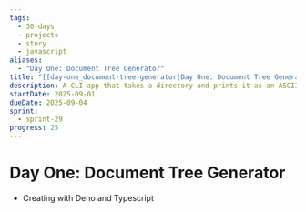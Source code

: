 ```yaml
---
tags:
  - 30-days
  - projects
  - story
  - javascript
aliases:
  - "Day One: Document Tree Generator"
title: "[[day-one_document-tree-generator|Day One: Document Tree Generator]]"
description: A CLI app that takes a directory and prints it as an ASCII tree to the console for the user
startDate: 2025-09-01
dueDate: 2025-09-04
sprint:
  - sprint-29
progress: 25
---
```

# Day One: Document Tree Generator
- Creating with Deno and Typescript

